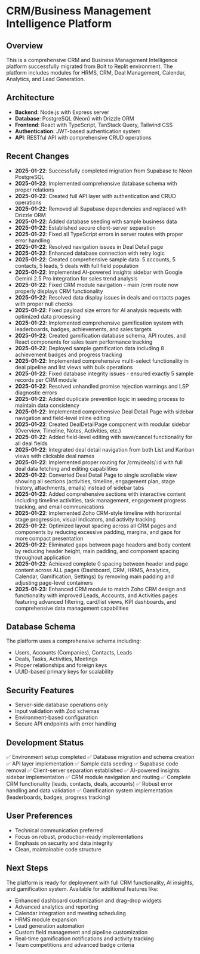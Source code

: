 # CRM/Business Management Intelligence Platform

## Overview
This is a comprehensive CRM and Business Management Intelligence platform successfully migrated from Bolt to Replit environment. The platform includes modules for HRMS, CRM, Deal Management, Calendar, Analytics, and Lead Generation.

## Architecture
- **Backend**: Node.js with Express server
- **Database**: PostgreSQL (Neon) with Drizzle ORM
- **Frontend**: React with TypeScript, TanStack Query, Tailwind CSS
- **Authentication**: JWT-based authentication system
- **API**: RESTful API with comprehensive CRUD operations

## Recent Changes
- **2025-01-22**: Successfully completed migration from Supabase to Neon PostgreSQL
- **2025-01-22**: Implemented comprehensive database schema with proper relations
- **2025-01-22**: Created full API layer with authentication and CRUD operations
- **2025-01-22**: Removed all Supabase dependencies and replaced with Drizzle ORM
- **2025-01-22**: Added database seeding with sample business data
- **2025-01-22**: Established secure client-server separation
- **2025-01-22**: Fixed all TypeScript errors in server routes with proper error handling
- **2025-01-22**: Resolved navigation issues in Deal Detail page
- **2025-01-22**: Enhanced database connection with retry logic
- **2025-01-22**: Created comprehensive sample data: 5 accounts, 5 contacts, 5 leads, 5 deals with full field population
- **2025-01-22**: Implemented AI-powered insights sidebar with Google Gemini 2.5 Pro integration for sales trend analysis
- **2025-01-22**: Fixed CRM module navigation - main /crm route now properly displays CRM functionality
- **2025-01-22**: Resolved data display issues in deals and contacts pages with proper null checks
- **2025-01-22**: Fixed payload size errors for AI analysis requests with optimized data processing
- **2025-01-22**: Implemented comprehensive gamification system with leaderboards, badges, achievements, and sales targets
- **2025-01-22**: Created gamification database schema, API routes, and React components for sales team performance tracking
- **2025-01-22**: Deployed sample gamification data including 8 achievement badges and progress tracking
- **2025-01-22**: Implemented comprehensive multi-select functionality in deal pipeline and list views with bulk operations
- **2025-01-22**: Fixed database integrity issues - ensured exactly 5 sample records per CRM module
- **2025-01-22**: Resolved unhandled promise rejection warnings and LSP diagnostic errors
- **2025-01-22**: Added duplicate prevention logic in seeding process to maintain data consistency
- **2025-01-22**: Implemented comprehensive Deal Detail Page with sidebar navigation and field-level inline editing
- **2025-01-22**: Created DealDetailPage component with modular sidebar (Overview, Timeline, Notes, Activities, etc.)
- **2025-01-22**: Added field-level editing with save/cancel functionality for all deal fields
- **2025-01-22**: Integrated deal detail navigation from both List and Kanban views with clickable deal names
- **2025-01-22**: Implemented proper routing for /crm/deals/:id with full deal data fetching and editing capabilities
- **2025-01-22**: Converted Deal Detail Page to single scrollable view showing all sections (activities, timeline, engagement plan, stage history, attachments, emails) instead of sidebar tabs
- **2025-01-22**: Added comprehensive sections with interactive content including timeline activities, task management, engagement progress tracking, and email communications
- **2025-01-22**: Implemented Zoho CRM-style timeline with horizontal stage progression, visual indicators, and activity tracking
- **2025-01-22**: Optimized layout spacing across all CRM pages and components by reducing excessive padding, margins, and gaps for more compact presentation
- **2025-01-22**: Eliminated gaps between page headers and body content by reducing header height, main padding, and component spacing throughout application
- **2025-01-22**: Achieved complete 0 spacing between header and page content across ALL pages (Dashboard, CRM, HRMS, Analytics, Calendar, Gamification, Settings) by removing main padding and adjusting page-level containers
- **2025-01-23**: Enhanced CRM module to match Zoho CRM design and functionality with improved Leads, Accounts, and Activities pages featuring advanced filtering, card/list views, KPI dashboards, and comprehensive data management capabilities

## Database Schema
The platform uses a comprehensive schema including:
- Users, Accounts (Companies), Contacts, Leads
- Deals, Tasks, Activities, Meetings
- Proper relationships and foreign keys
- UUID-based primary keys for scalability

## Security Features
- Server-side database operations only
- Input validation with Zod schemas
- Environment-based configuration
- Secure API endpoints with error handling

## Development Status
✅ Environment setup completed
✅ Database migration and schema creation
✅ API layer implementation
✅ Sample data seeding
✅ Supabase code removal
✅ Client-server separation established
✅ AI-powered insights sidebar implementation
✅ CRM module navigation and routing
✅ Complete CRM functionality (leads, contacts, deals, accounts)
✅ Robust error handling and data validation
✅ Gamification system implementation (leaderboards, badges, progress tracking)

## User Preferences
- Technical communication preferred
- Focus on robust, production-ready implementations
- Emphasis on security and data integrity
- Clean, maintainable code structure

## Next Steps
The platform is ready for deployment with full CRM functionality, AI insights, and gamification system. Available for additional features like:
- Enhanced dashboard customization and drag-drop widgets
- Advanced analytics and reporting
- Calendar integration and meeting scheduling
- HRMS module expansion
- Lead generation automation
- Custom field management and pipeline customization
- Real-time gamification notifications and activity tracking
- Team competitions and advanced badge criteria